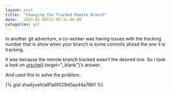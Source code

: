 ```yaml
---
layout: post
title:  "Changing the Tracked Remote Branch"
date:   2015-01-08T12:05:31-04:00
categories: git
---
```


In another git adventure, a co-worker was having issues with the tracking number that is show when your branch is some commits ahead the one it is tracking.

It was because the remote branch tracked wasn’t the desired one. So I took a look on [urschei](http://stackoverflow.com/questions/4878249/how-do-i-change-the-remote-a-git-branch-is-tracking?answertab=votes#tab-top){:target="_blank"}’s answer.

And used this to solve the problem:

{% gist shadyueh/a91a6f029d0aa44a7661 %}
